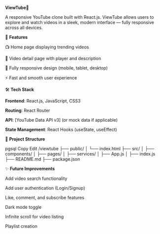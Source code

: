 **ViewTube**🎥


A responsive YouTube clone built with React.js.
ViewTube allows users to explore and watch videos in a sleek, modern interface — fully responsive across all devices.

🚀 **Features**


📺 Home page displaying trending videos

🎥 Video detail page with player and description

📱 Fully responsive design (mobile, tablet, desktop)

⚡ Fast and smooth user experience

🛠️ **Tech Stack**


**Frontend**: React.js, JavaScript, CSS3

**Routing**: React Router

**API**: [YouTube Data API v3] (or mock data if applicable)

**State Management**: React Hooks (useState, useEffect)



📂 **Project Structure**


pgsql
Copy
Edit
/viewtube
├── public/
│   └── index.html
├── src/
│   ├── components/
│   ├── pages/
│   ├── services/
│   ├── App.js
│   ├── index.js
├── README.md
├── package.json


✨ **Future Improvements**


Add video search functionality

Add user authentication (Login/Signup)

Like, comment, and subscribe features

Dark mode toggle

Infinite scroll for video listing

Playlist creation
